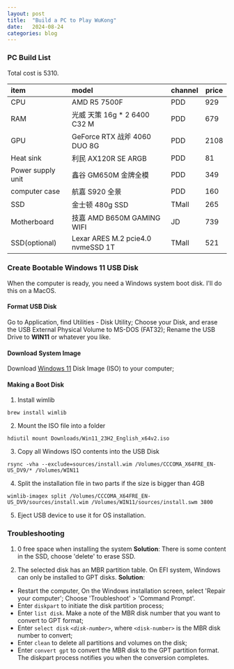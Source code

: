 ```yaml
---
layout: post
title:  "Build a PC to Play WuKong"
date:   2024-08-24
categories: blog
---
```

### PC Build List
Total cost is 5310.

| item              | model                             | channel | price |
|:----------------- |:--------------------------------- | ------- | ----- |
| CPU               | AMD R5 7500F                      | PDD     | 929   |
| RAM               | 光威 天策 16g * 2 6400 C32 M      | PDD     | 679   |
| GPU               | GeForce RTX 战斧 4060 DUO 8G      | PDD     | 2108  |
| Heat sink         | 利民 AX120R SE ARGB               | PDD     | 81    |
| Power supply unit | 鑫谷 GM650M 金牌全模              | PDD     | 349   |
| computer case     | 航嘉 S920 全景                    | PDD     | 160   |
| SSD               | 金士顿 480g SSD                   | TMall   | 265   |
| Motherboard       | 技嘉 AMD B650M GAMING WIFI        | JD      | 739   |
| SSD(optional)     | Lexar ARES M.2 pcie4.0 nvmeSSD 1T | TMall   | 521   |

### Create Bootable Windows 11 USB Disk
When the computer is ready, you need a Windows system boot disk. I'll do this on a MacOS.

#### Format USB Disk
Go to Application, find Utilities - Disk Utility;
Choose your Disk, and erase the USB External Physical Volume to MS-DOS (FAT32);
Rename the USB Drive to **WIN11** or whatever you like.

#### Download System Image
Download [Windows 11](https://www.microsoft.com/software-download/windows11) Disk Image (ISO) to your computer;

#### Making a Boot Disk
1. Install wimlib
```
brew install wimlib
```

2. Mount the ISO file into a folder
```
hdiutil mount Downloads/Win11_23H2_English_x64v2.iso
```

3. Copy all Windows ISO contents into the USB Disk
```
rsync -vha --exclude=sources/install.wim /Volumes/CCCOMA_X64FRE_EN-US_DV9/* /Volumes/WIN11
```

4. Split the installation file in two parts if the size is bigger than 4GB
```
wimlib-imagex split /Volumes/CCCOMA_X64FRE_EN-US_DV9/sources/install.wim /Volumes/WIN11/sources/install.swm 3800
```

5. Eject USB device to use it for OS installation.

### Troubleshooting
1. 0 free space when installing the system
**Solution**: There is some content in the SSD, choose 'delete' to erase SSD.

2. The selected disk has an MBR partition table. On EFI system, Windows can only be installed to GPT disks.
**Solution**: 
- Restart the computer, On the Windows installation screen, select 'Repair your computer'; Choose 'Troubleshoot' > 'Command Prompt'.
- Enter `diskpart` to initiate the disk partition process;
- Enter `list disk`. Make a note of the MBR disk number that you want to convert to GPT format;
- Enter `select disk` _`<disk-number>`_, where `<disk-number>` is the MBR disk number to convert;
- Enter `clean` to delete all partitions and volumes on the disk;
- Enter `convert gpt` to convert the MBR disk to the GPT partition format.
The diskpart process notifies you when the conversion completes.